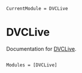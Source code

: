 ```@meta
CurrentModule = DVCLive
```

# DVCLive

Documentation for [DVCLive](https://github.com/mertbozkir/DVCLive.jl).

```@index
```

```@autodocs
Modules = [DVCLive]
```
